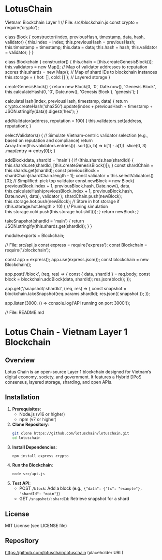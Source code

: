 # LotusChain
Vietnam Blockchain Layer 1
// File: src/blockchain.js
const crypto = require('crypto');

class Block {
  constructor(index, previousHash, timestamp, data, hash, validator) {
    this.index = index;
    this.previousHash = previousHash;
    this.timestamp = timestamp;
    this.data = data;
    this.hash = hash;
    this.validator = validator;
  }
}

class Blockchain {
  constructor() {
    this.chain = [this.createGenesisBlock()];
    this.validators = new Map(); // Map of validator addresses to reputation scores
    this.shards = new Map(); // Map of shard IDs to blockchain instances
    this.storage = { hot: [], cold: [] }; // Layered storage
  }

  createGenesisBlock() {
    return new Block(0, '0', Date.now(), 'Genesis Block', this.calculateHash(0, '0', Date.now(), 'Genesis Block'), 'genesis');
  }

  calculateHash(index, previousHash, timestamp, data) {
    return crypto.createHash('sha256').update(index + previousHash + timestamp + JSON.stringify(data)).digest('hex');
  }

  addValidator(address, reputation = 100) {
    this.validators.set(address, reputation);
  }

  selectValidators() {
    // Simulate Vietnam-centric validator selection (e.g., based on reputation and compliance)
    return Array.from(this.validators.entries())
      .sort((a, b) => b[1] - a[1])
      .slice(0, 3)
      .map(entry => entry[0]);
  }

  addBlock(data, shardId = 'main') {
    if (!this.shards.has(shardId)) {
      this.shards.set(shardId, [this.createGenesisBlock()]);
    }
    const shardChain = this.shards.get(shardId);
    const previousBlock = shardChain[shardChain.length - 1];
    const validator = this.selectValidators()[0]; // Simplified: pick top validator
    const newBlock = new Block(
      previousBlock.index + 1,
      previousBlock.hash,
      Date.now(),
      data,
      this.calculateHash(previousBlock.index + 1, previousBlock.hash, Date.now(), data),
      validator
    );
    shardChain.push(newBlock);
    this.storage.hot.push(newBlock); // Store in hot storage
    if (this.storage.hot.length > 10) { // Pruning simulation
      this.storage.cold.push(this.storage.hot.shift());
    }
    return newBlock;
  }

  takeSnapshot(shardId = 'main') {
    return JSON.stringify(this.shards.get(shardId));
  }
}

module.exports = Blockchain;

// File: src/api.js
const express = require('express');
const Blockchain = require('./blockchain');

const app = express();
app.use(express.json());
const blockchain = new Blockchain();

app.post('/block', (req, res) => {
  const { data, shardId } = req.body;
  const block = blockchain.addBlock(data, shardId);
  res.json(block);
});

app.get('/snapshot/:shardId', (req, res) => {
  const snapshot = blockchain.takeSnapshot(req.params.shardId);
  res.json({ snapshot });
});

app.listen(3000, () => console.log('API running on port 3000'));

// File: README.md
# Lotus Chain - Vietnam Layer 1 Blockchain

## Overview
Lotus Chain is an open-source Layer 1 blockchain designed for Vietnam’s digital economy, society, and government. It features a Hybrid DPoS consensus, layered storage, sharding, and open APIs.

## Installation
1. **Prerequisites**:
   - Node.js (v16 or higher)
   - npm (v7 or higher)
2. **Clone Repository**:
   ```bash
   git clone https://github.com/lotuschain/lotuschain.git
   cd lotuschain
   ```
3. **Install Dependencies**:
   ```bash
   npm install express crypto
   ```
4. **Run the Blockchain**:
   ```bash
   node src/api.js
   ```
5. **Test API**:
   - POST `/block`: Add a block (e.g., `{"data": {"tx": "example"}, "shardId": "main"}`)
   - GET `/snapshot/:shardId`: Retrieve snapshot for a shard

## License
MIT License (see LICENSE file)

## Repository
https://github.com/lotuschain/lotuschain (placeholder URL)

